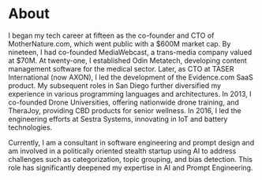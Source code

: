 # About 

I began my tech career at fifteen as the co-founder and CTO of MotherNature.com, which went public with a $600M market cap. By nineteen, I had co-founded MediaWebcast, a trans-media company valued at $70M. At twenty-one, I established Odin Metatech, developing content management software for the medical sector. Later, as CTO at TASER International (now AXON), I led the development of the Evidence.com SaaS product. My subsequent roles in San Diego further diversified my experience in various programming languages and architectures. In 2013, I co-founded Drone Universities, offering nationwide drone training, and TheraJoy, providing CBD products for senior wellness. In 2016, I led the engineering efforts at Sestra Systems, innovating in IoT and battery technologies.

Currently, I am a consultant in software engineering and prompt design and am involved in a politically oriented stealth startup using AI to address challenges such as categorization, topic grouping, and bias detection. This role has significantly deepened my expertise in AI and Prompt Engineering.

